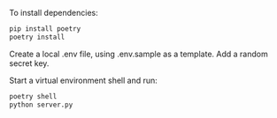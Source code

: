 To install dependencies:
```bash
pip install poetry
poetry install
```

Create a local .env file, using .env.sample as a template.  Add a random secret key.  

Start a virtual environment shell and run:
```bash
poetry shell
python server.py
```
